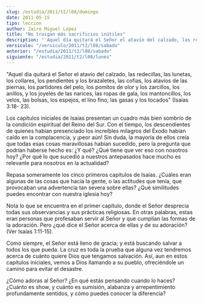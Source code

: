 ```yaml
---
slug: /estudia/2011/t2/l08/domingo
date: 2011-05-15
tipo: leccion
author: Jairo Miguel López
title: "No traigan más sacrificios inútiles"
description: "'Aquel día quitará el Señor el atavío del calzado, las redecillas, las lunetas,  los collares, los pendientes y los brazaletes, las cofias, los atavíos de las  piernas, los partidores del pelo, los pomitos de olor y los zarcillos, los  anillos, y los joyeles de las narices, las ropas de gala, los mantoncillos, los  velos, las bolsas, los espejos, el lino fino, las gasas y los tocados' (Isa. 3:18- 23)."
versiculo: "/versiculo/2011/t2/l08/sabado"
anterior: "/estudia/2011/t2/l08/sabado"
siguiente: "/estudia/2011/t2/l08/lunes"
---
```


"Aquel día quitará el Señor el atavío del calzado, las redecillas, las lunetas,  los collares, los pendientes y los brazaletes, las cofias, los atavíos de las  piernas, los partidores del pelo, los pomitos de olor y los zarcillos, los  anillos, y los joyeles de las narices, las ropas de gala, los mantoncillos, los  velos, las bolsas, los espejos, el lino fino, las gasas y los tocados" (Isaías 3:18- 23).

Los capítulos iniciales de Isaías presentan un cuadro más bien sombrío de la
condición espiritual del Reino del Sur. Con el tiempo, los descendientes de
quienes habían presenciado los increíbles milagros del Éxodo habían caído en la
complacencia, y ¡peor aún! Sin duda, la mayoría de ellos creía que todas esas
cosas maravillosas habían sucedido, pero la pregunta que podrían haberse hecho
es: ¿Y qué? ¿Qué tiene que ver eso con nosotros hoy? ¿Por qué lo que sucedió a
nuestros antepasados hace mucho es relevante para nosotros en la actualidad?

Repasa someramente los cinco primeros capítulos de Isaías. ¿Cuáles eran
algunas de las cosas que hacía la gente, o las actitudes que tenía, que
provocaban una advertencia tan severa sobre ellas? ¿Qué similitudes puedes
encontrar con nuestra iglesia hoy?

Nota lo que se encuentra en el primer capítulo, donde el Señor desprecia todas
sus observancias y sus prácticas religiosas. En otras palabras, estas eran
personas que profesaban servir al Señor y que cumplían las formas de la
adoración. Pero ¿qué dice el Señor acerca de ellas y de su adoración? (Ver Isaías 1:11-15).

Como siempre, el Señor está lleno de gracia; y está buscando salvar a todos los
que pueda. La cruz es toda la prueba que alguna vez tendremos acerca de cuánto
quiere Dios que tengamos salvación. Así, aun en estos capítulos iniciales, vemos
a Dios llamando a su pueblo, ofreciéndole un camino para evitar el desastre.

¿Cómo adoras al Señor? ¿En qué estás pensando cuando lo haces? ¿Cuánto es
show, y cuánto es sumisión, alabanza y arrepentimiento profundamente sentidos,
y cómo puedes conocer la diferencia?
